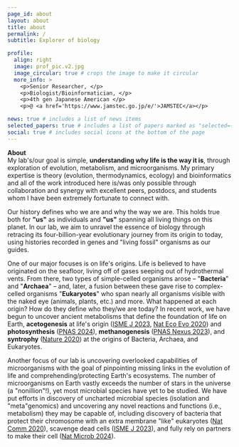 ```yaml
---
page_id: about
layout: about
title: about
permalink: /
subtitle: Explorer of biology

profile:
  align: right
  image: prof_pic.v2.jpg
  image_circular: true # crops the image to make it circular
  more_info: >
    <p>Senior Researcher, </p>
    <p>Biologist/Bioinformatician, </p>
    <p>4th gen Japanese American </p>
    <p>@ <a href='https://www.jamstec.go.jp/e/'>JAMSTEC</a></p>

news: true # includes a list of news items
selected_papers: true # includes a list of papers marked as "selected={true}"
social: true # includes social icons at the bottom of the page
---
```


<b><b>About</b></b><br />My lab's/our goal is simple, <b><b>understanding why life is the way it is</b></b>, through exploration of evolution, metabolism, and microorganisms. My primary expertise is theory (evolution, thermodynamics, ecology) and bioinformatics and all of the work introduced here is/was only possible through collaboration and synergy with excellent peers, postdocs, and students whom I have been extremely fortunate to connect with.

Our history defines who we are and why the way we are. This holds true both for <b><b>"us"</b></b> as individuals and <b><b>"us"</b></b> spanning all living things on this planet. In our lab, we aim to unravel the essence of biology through retracing its four-billion-year evolutionary journey from its origin to today, using histories recorded in genes and "living fossil" organisms as our guides. 

One of our major focuses is on life's origins. Life is believed to have originated on the seafloor, living off of gases seeping out of hydrothermal vents. From there, two types of simple-celled organisms arose – "<b><b>Bacteria</b></b>" and "<b><b>Archaea</b></b>" – and, later, a fusion between these gave rise to complex-celled organisms "<b><b>Eukaryotes</b></b>" who span nearly all organisms visible with the naked eye (animals, plants, etc.) and more. What happened at each origin? How do they define who they/we are today? In recent work, we have begun to uncover ancient metabolisms that define the foundation of life on Earth, <b><b>acetogenesis</b></b> at life's origin (<a href='https://doi.org/10.1038/s41396-022-01197-9'>ISME J 2023</a>, <a href='https://doi.org/10.1038/s41559-020-1125-6'>Nat Eco Evo 2020</a>) and <b><b>photosynthesis</b></b> (<a href='https://doi.org/10.1073/pnas.2322120121'>PNAS 2024</a>), <b><b>methanogenesis</b></b> (<a href='https://doi.org/10.1093/pnasnexus/pgad023'>PNAS Nexus 2023</a>), and <b><b>syntrophy</b></b> (<a href='https://doi.org/10.1038/s41586-019-1916-6'>Nature 2020</a>) at the origins of Bacteria, Archaea, and Eukaryotes.

Another focus of our lab is uncovering overlooked capabilities of microorganisms with the goal of pinpointing missing links in the evolution of life and comprehending/protecting Earth's ecosystems. The number of microorganisms on Earth vastly exceeds the number of stars in the universe (a "nonillion"!), yet most microbial species have yet to be studied. We have put efforts in discovery of uncharted microbial species (isolation and "meta"genomics) and uncovering any novel reactions and functions (i.e., metabolism) they may be capable of, including discovery of bacteria that protect their chromosome with an extra membrane "like" eukaryotes (<a href='https://doi.org/10.1038/s41467-020-20149-5'>Nat Comm 2020</a>), scavenge dead cells (<a href='https://doi.org/10.1038/s41396-023-01538-2'>ISME J 2023</a>), and fully rely on partners to make their cell (<a href='https://doi.org/10.1038/s41564-024-01717-7'>Nat Microb 2024</a>).
